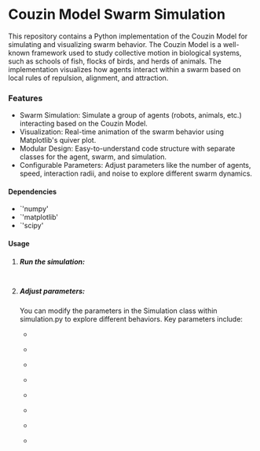 # Couzin Model Swarm Simulation

This repository contains a Python implementation of the Couzin Model for simulating and visualizing swarm behavior. The Couzin Model is a well-known framework used to study collective motion in biological systems, such as schools of fish, flocks of birds, and herds of animals. The implementation visualizes how agents interact within a swarm based on local rules of repulsion, alignment, and attraction.

### Features

- Swarm Simulation: Simulate a group of agents (robots, animals, etc.) interacting based on the Couzin Model.
- Visualization: Real-time animation of the swarm behavior using Matplotlib's quiver plot.
- Modular Design: Easy-to-understand code structure with separate classes for the agent, swarm, and simulation.
- Configurable Parameters: Adjust parameters like the number of agents, speed, interaction radii, and noise to explore different swarm dynamics.

#### Dependencies
- `'numpy'
- `'matplotlib'
- `'scipy'

#### Usage
1. ##### Run the simulation:
   ``` python3 couzin_main.py
2. ##### Adjust parameters:
   You can modify the parameters in the Simulation class within simulation.py to explore different behaviors. Key parameters include:
   - ``` 'num_agent': Number of agents in the swarm.
   - ``` 'speed': Speed of each agent.
   - ``` 'space_size': Size of the 2D simulation space.
   - ``` 'sigma': Standard deviation of the noise applied to agent movement.
   - ``` 'rep_r': Repulsion radius.
   - ``` 'orien_r': Orientation radius.
   - ``` 'attr_r': Attraction radius.
   - ``` 'dt': Time step for the simulation.
